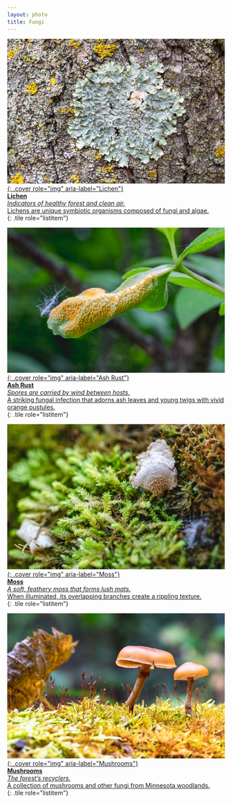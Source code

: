 ```yaml
---
layout: photo
title: Fungi
---
```



<div class="grid" role="list">

[![Lichen](/gallery/fungi/lichen/assets/E21A6505.jpg){: .cover role="img" aria-label="Lichen"}  
**Lichen**  
_Indicators of healthy forest and clean air._  
Lichens are unique symbiotic organisms composed of fungi and algae.  
](/gallery/fungi/lichen/){: .tile role="listitem"}

[![Ash Rust](/gallery/fungi/rust/assets/E21A1588.jpg){: .cover role="img" aria-label="Ash Rust"}  
**Ash Rust**  
_Spores are carried by wind between hosts._  
A striking fungal infection that adorns ash leaves and young twigs with vivid orange pustules.  
](/gallery/fungi/rust/){: .tile role="listitem"}

</div>

<div class="grid" role="list">

[![Moss](/gallery/fungi/moss/assets/brocade-moss/E21A6426.jpg){: .cover role="img" aria-label="Moss"}  
**Moss**  
_A soft, feathery moss that forms lush mats._  
When illuminated, its overlapping branches create a rippling texture.  
](/gallery/fungi/moss/){: .tile role="listitem"}

[![Mushrooms](/gallery/fungi/mushrooms/assets/funeral-bell/E21A6452.jpg){: .cover role="img" aria-label="Mushrooms"}  
**Mushrooms**  
_The forest’s recyclers._  
A collection of mushrooms and other fungi from Minnesota woodlands.  
](/gallery/fungi/mushrooms/){: .tile role="listitem"}

</div>
